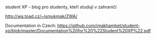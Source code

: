 student XP - blog pro studenty, kteří studují v zahraničí

http://wa.toad.cz/~ismukmak/ZWA/

Documentation in Сzech: https://github.com/imakhambet/student-xp/blob/master/Documentation%20for%20%22Student%20XP%22.pdf
